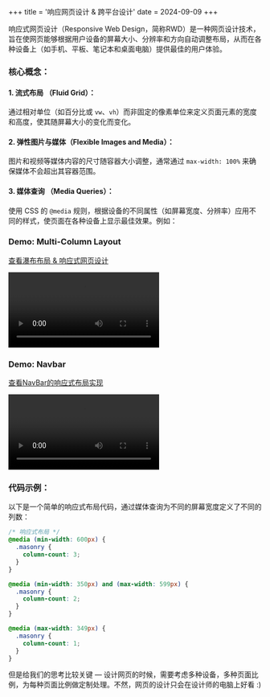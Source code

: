 +++
title = '响应网页设计 & 跨平台设计'
date = 2024-09-09
+++

响应式网页设计（Responsive Web Design，简称RWD）是一种网页设计技术，旨在使网页能够根据用户设备的屏幕大小、分辨率和方向自动调整布局，从而在各种设备上（如手机、平板、笔记本和桌面电脑）提供最佳的用户体验。

### 核心概念：

#### 1. 流式布局 （Fluid Grid）：
通过相对单位（如百分比或 `vw`、`vh`）而非固定的像素单位来定义页面元素的宽度和高度，使其随屏幕大小的变化而变化。

#### 2. 弹性图片与媒体（Flexible Images and Media）：
图片和视频等媒体内容的尺寸随容器大小调整，通常通过 `max-width: 100%` 来确保媒体不会超出其容器范围。

#### 3. 媒体查询 （Media Queries）：
使用 CSS 的 `@media` 规则，根据设备的不同属性（如屏幕宽度、分辨率）应用不同的样式，使页面在各种设备上显示最佳效果。例如：

### Demo: **Multi-Column Layout**
[查看瀑布布局 & 响应式网页设计](https://nagisa77.github.io/Vue-example/#/multi_column_layout)

![](https://blog-1307107697.cos.ap-shanghai.myqcloud.com/%E5%93%8D%E5%BA%94%E7%BD%91%E9%A1%B5%E8%AE%BE%E8%AE%A1-%26-%E8%B7%A8%E5%B9%B3%E5%8F%B0%E8%AE%BE%E8%AE%A1-1-95D87AF5-8C79-445F-A619-115D4587E7FA.mov)

### Demo: **Navbar**
[查看NavBar的响应式布局实现](https://nagisa77.github.io/Vue-example/#/navigation_bar)

![](https://blog-1307107697.cos.ap-shanghai.myqcloud.com/%E5%93%8D%E5%BA%94%E7%BD%91%E9%A1%B5%E8%AE%BE%E8%AE%A1-%26-%E8%B7%A8%E5%B9%B3%E5%8F%B0%E8%AE%BE%E8%AE%A1-0-85FF321E-9BAE-438E-B739-736AD10E2707.mov)


### 代码示例：
以下是一个简单的响应式布局代码，通过媒体查询为不同的屏幕宽度定义了不同的列数：

```css
/* 响应式布局 */
@media (min-width: 600px) {
  .masonry {
    column-count: 3;
  }
}

@media (min-width: 350px) and (max-width: 599px) {
  .masonry {
    column-count: 2;
  }
}

@media (max-width: 349px) {
  .masonry {
    column-count: 1;
  }
}
```

但是给我们的思考比较关键 — 设计网页的时候，需要考虑多种设备，多种页面比例，为每种页面比例做定制处理。不然，网页的设计只会在设计师的电脑上好看 :)
